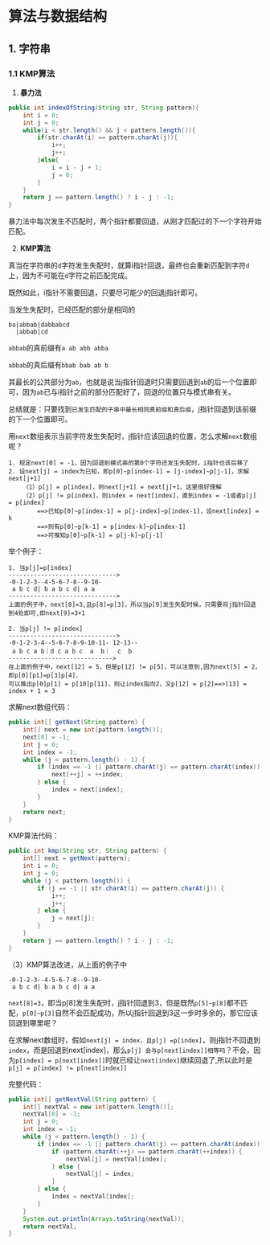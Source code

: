 # 算法与数据结构

## 1. 字符串

### 1.1 KMP算法

1. **暴力法**

```java
public int indexOfString(String str, String pattern){
    int i = 0;
    int j = 0;
    while(i < str.length() && j < pattern.length()){
        if(str.charAt(i) == pattern.charAt(j)){
            i++;
            j++;
        }else{
            i = i - j + 1;
            j = 0;
        }
    }
    return j == pattern.length() ? i - j : -1;
}
```

暴力法中每次发生不匹配时，两个指针都要回退，从刚才匹配过的下一个字符开始匹配。



2. **KMP算法**

真当在字符串的`d`字符发生失配时，就算i指针回退，最终也会重新匹配到字符`d`上，因为不可能在`d`字符之前匹配完成。

既然如此，i指针不需要回退，只要尽可能少的回退j指针即可。

当发生失配时，已经匹配的部分是相同的

```
ba|abbab|dabbabcd
  |abbab|cd
```

`abbab`的真前缀有`a ab abb abba`

`abbab`的真后缀有`bbab bab ab b`

其最长的公共部分为`ab`，也就是说当j指针回退时只需要回退到`ab`的后一个位置即可，因为`ab`已与i指针之前的部分匹配好了，回退的位置只与模式串有关。

总结就是：只要找到`已发生匹配的子串中最长相同真前缀和真后缀`，j指针回退到该前缀的下一个位置即可。

用`next`数组表示当前字符发生失配时，j指针应该回退的位置，怎么求解`next`数组呢？

```
1. 规定next[0] = -1，因为回退到模式串的第0个字符还发生失配时，i指针也该后移了
2. 设next[j] = index为已知，即p[0]~p[index-1] = [j-index]~p[j-1]，求解next[j+1]
	（1）p[j] = p[index]，则next[j+1] = next[j]+1，这里很好理解
	（2）p[j] != p[index]，则index = next[index]，直到index = -1或者p[j] = p[index]
	    ==>已知p[0]~p[index-1] = p[j-index]~p[index-1]，设next[index] = k
	    ==>则有p[0]~p[k-1] = p[index-k]~p[index-1]
	    ==>可推知p[0]~p[k-1] = p[j-k]~p[j-1]
```

举个例子：

```
1. 当p[j]=p[index]
------------------------------>
-0-1-2-3--4-5-6-7-8--9-10-
 a b c d| b a b c d| a a
------------------------------>
上面的例子中，next[8]=3,且p[8]=p[3]，所以当p[9]发生失配时候，只需要将j指针回退到4处即可,即next[9]=3+1

2. 当p[j] != p[index]
------------------------------>
-0-1-2-3-4--5-6-7-8-9-10-11- 12-13--
 a b c a b｜d c a b c  a  b｜  c  b
----------------------------->
在上面的例子中，next[12] = 5，但是p[12] != p[5]，可以注意到,因为next[5] = 2，即p[0][p1]=p[3]p[4]，
可以推出p[0]p[1] = p[10]p[11]，则让index指向2，又p[12] = p[2]==>[13] = index + 1 = 3
```



求解next数组代码：

```java
public int[] getNext(String pattern) {
    int[] next = new int[pattern.length()];
    next[0] = -1;
    int j = 0;
    int index = -1;
    while (j < pattern.length() - 1) {
        if (index == -1 || pattern.charAt(j) == pattern.charAt(index)) {
            next[++j] = ++index;
        } else {
            index = next[index];
        }
    }
    return next;
}
```

KMP算法代码：

``` java
public int kmp(String str, String pattern) {
    int[] next = getNext(pattern);
    int i = 0;
    int j = 0;
    while (j < pattern.length()) {
        if (j == -1 || str.charAt(i) == pattern.charAt(j)) {
            i++;
            j++;
        } else {
            j = next[j];
        }
    }
    return j == pattern.length() ? i - j : -1;
}
```

（3）KMP算法改进，从上面的例子中

```
-0-1-2-3--4-5-6-7-8--9-10-
 a b c d| b a b c d| a a
```

`next[8]=3`，即当p[8]发生失配时，j指针回退到3，但是既然`p[5]~p[8]`都不匹配，`p[0]~p[3]`自然不会匹配成功，所以j指针回退到3这一步时多余的，那它应该回退到哪里呢？

在求解next数组时，假如`next[j] = index，且p[j] =p[index]`，则j指针不回退到`index`，而是回退到next[index]，那么`p[j] 会与p[next[index]]相等吗`？不会，因为`p[index] = p[next[index]]`时就已经让`next[index]`继续回退了,所以此时是`p[j] = p[index] != p[next[index]]`

完整代码：

```java
public int[] getNextVal(String pattern) {
    int[] nextVal = new int[pattern.length()];
    nextVal[0] = -1;
    int j = 0;
    int index = -1;
    while (j < pattern.length() - 1) {
        if (index == -1 || pattern.charAt(j) == pattern.charAt(index)) {
            if (pattern.charAt(++j) == pattern.charAt(++index)) {
                nextVal[j] = nextVal[index];
            } else {
                nextVal[j] = index;
            }
        } else {
            index = nextVal[index];
        }
    }
    System.out.println(Arrays.toString(nextVal));
    return nextVal;
}
```